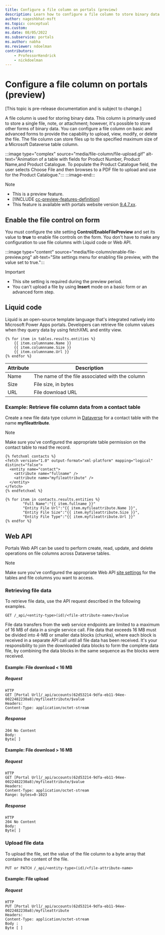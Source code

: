 ```yaml
---
title: Configure a file column on portals (preview)
description: Learn how to configure a file column to store binary data on portals.
author: nageshbhat-msft
ms.topic: conceptual
ms.custom: 
ms.date: 08/05/2022
ms.subservice: portals
ms.author: nabha
ms.reviewer: ndoelman
contributors:
    - ProfessorKendrick
    - nickdoelman
---
```


# Configure a file column on portals (preview)

[This topic is pre-release documentation and is subject to change.]

A file column is used for storing binary data. This column is primarily used to store a single file, note, or attachment; however, it's possible to store other forms of binary data. You can configure a file column on basic and advanced forms to provide the capability to upload, view, modify, or delete the file. The file column can store files up to the specified maximum size of a Microsoft Dataverse table column.

:::image type="complex" source="media/file-column/file-upload.gif" alt-text="Animation of a table with fields for Product Number, Product Name,and Product Catalogue. To populate the Product Catalogue field, the user selects Choose File and then browses to a PDF file to upload and use for the Product Catalogue."::: :::image-end:::

> [!NOTE]
> - This is a preview feature.
> - [!INCLUDE [cc-preview-features-definition](../../../includes/cc-preview-features-definition.md)]
> - This feature is available with portals website version [9.4.7.xx](/power-platform/released-versions/portals/portalupdate947x).

## Enable the file control on form

You must configure the site setting **Control/EnableFilePreview** and set its value to **true** to enable file controls on the form. You don't have to make any configuration to use file columns with Liquid code or Web API.

:::image type="content" source="media/file-column/enable-file-preview.png" alt-text="Site settings menu for enabling file preview, with the value set to true.":::

> [!IMPORTANT]
> - This site setting is required during the preview period.
> - You can't upload a file by using **Insert** mode on a basic form or an advanced form step.

## Liquid code

Liquid is an open-source template language that's integrated natively into Microsoft Power Apps portals. Developers can retrieve file column values when they query data by using fetchXML and entity view.

```
{% for item in tables.results.entities %}
    {{ item.columnname.Name }}
    {{ item.columnname.Size }}
    {{ item.columnname.Url }}
{% endfor %}
```

| Attribute | Description | 
|-----|-----|
| Name | The name of the file associated with the column |
| Size | File size, in bytes |
| URL  | File download URL |

### Example: Retrieve file column data from a contact table

Create a new file data type column in [Dataverse](../../data-platform/create-edit-field-portal.md#create-a-column) for a contact table with the name **myfileattribute**.

> [!NOTE]
> Make sure you've configured the appropriate table permission on the contact table to read the record.

```
{% fetchxml contacts %}
<fetch version="1.0" output-format="xml-platform" mapping="logical" distinct="false">
  <entity name="contact">
    <attribute name="fullname" />
    <attribute name="myfileattribute" />    
  </entity>
</fetch>
{% endfetchxml %}

{% for item in contacts.results.entities %}
        "Full Name":"{{ item.fullname }}"
        "Entity File Url":"{{ item.myfileattribute.Name }}",      
        "Entity File Size":"{{ item.myfileattribute.Size }}",
        "Entity File Type":"{{ item.myfileattribute.Url }}" 
{% endfor %}
```

## Web API

Portals Web API can be used to perform create, read, update, and delete operations on file columns across Dataverse tables.

> [!NOTE]
> Make sure you've configured the appropriate Web API [site settings](../web-api-overview.md#site-settings-for-the-web-api) for the tables and file columns you want to access.

### Retrieving file data

To retrieve file data, use the API request described in the following examples.

```
GET /_api/<entity-type>(id)/<file-attribute-name>/$value
```

File data transfers from the web service endpoints are limited to a maximum of 16 MB of data in a single service call. File data that exceeds 16 MB must be divided into 4-MB or smaller data blocks (chunks), where each block is received in a separate API call until all file data has been received. It's your responsibility to join the downloaded data blocks to form the complete data file, by combining the data blocks in the same sequence as the blocks were received.

#### Example: File download \< 16 MB

##### Request

```
HTTP
GET [Portal Url]/_api/accounts(62d53214-9dfa-eb11-94ee-0022482230a8)/myfileattribute/$value
Headers:
Content-Type: application/octet-stream
```
##### Response

```
204 No Content
Body:
Byte[ ]
```

#### Example: File download \> 16 MB

##### Request

```
HTTP
GET [Portal Url]/_api/accounts(62d53214-9dfa-eb11-94ee-0022482230a8)/myfileattribute/$value
Headers:
Content-Type: application/octet-stream
Range: bytes=0-1023
```

##### Response

```
HTTP
204 No Content
Body:
Byte[ ]
```

### Upload file data

To upload the file, set the value of the file column to a byte array that contains the content of the file.

```
PUT or PATCH /_api/<entity-type>(id)/<file-attribute-name>
```

#### Example: File upload

##### Request

```
HTTP
PUT [Portal Url]/_api/accounts(62d53214-9dfa-eb11-94ee-0022482230a8)/myfileattribute
Headers:
Content-Type: application/octet-stream
Body :
Byte [ ]
```
